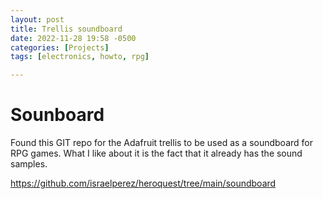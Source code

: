 ```yaml
---
layout: post
title: Trellis soundboard
date: 2022-11-28 19:58 -0500
categories: [Projects]
tags: [electronics, howto, rpg]

---
```


# Sounboard

Found this GIT repo for the Adafruit trellis to be used as a soundboard for RPG games. What I like about it is the fact that it already has the sound samples.

https://github.com/israelperez/heroquest/tree/main/soundboard


